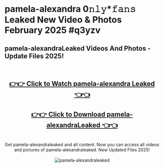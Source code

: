 # pamela-alexandra 0𝚗𝚕𝚢*𝚏𝚊𝚗𝚜 Leaked New Video & Photos February 2025 #q3yzv

<h2>pamela-alexandraLeaked Videos And Photos - Update Files 2025!</h2>
<br>
<div align="center">
<h2><a href="https://mediaupload.pro?title=pamela-alexandra&ref=11F" rel="nofollow">👉👉 Click to Watch pamela-alexandra Leaked 👈👈</a></h2>
<h2><a href="https://mediaupload.pro?title=pamela-alexandra&ref=11F" rel="nofollow">👉👉 Click to Download pamela-alexandraLeaked 👈👈</a></h2>
<br>
Get pamela-alexandraleaked and all content. Now you can access all videos and pictures of pamela-alexandraleaked. New Updated Files 2025!
<br>
<br>
<a href="https://mediaupload.pro?title=pamela-alexandra&ref=11F" rel="nofollow" data-target="animated-image.originalLink"><img src="https://i.ibb.co/Gkj2r4b/banner.png" alt="pamela-alexandraleaked" style="max-width: 100%; display: inline-block;" data-target="animated-image.originalImage"></a>
</div>
<br>

